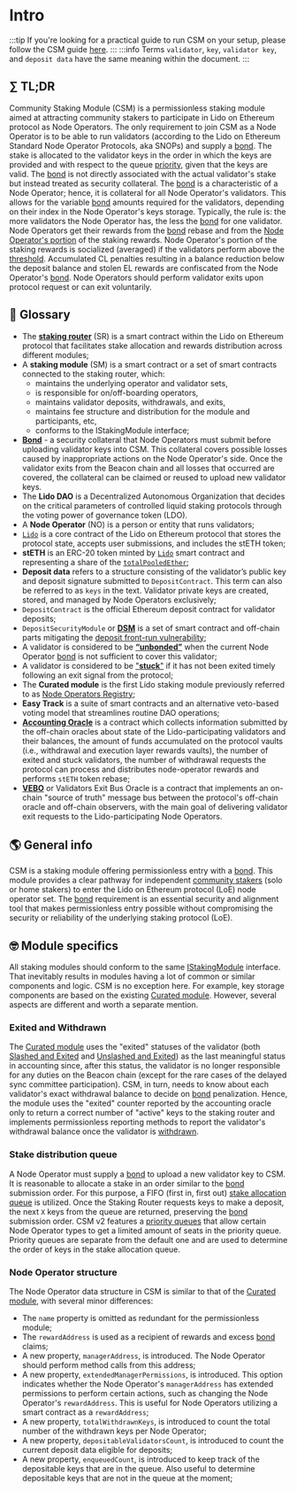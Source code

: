 # Intro

:::tip
If you're looking for a practical guide to run CSM on your setup, please follow the CSM guide [here](/run-on-lido/csm/).
:::
:::info
Terms `validator`, `key`, `validator key`, and `deposit data` have the same meaning within the document.
:::

## ∑ TL;DR
Community Staking Module (CSM) is a permissionless staking module aimed at attracting community stakers to participate in Lido on Ethereum protocol as Node Operators. The only requirement to join CSM as a Node Operator is to be able to run validators (according to the Lido on Ethereum Standard Node Operator Protocols, aka SNOPs) and supply a [bond](./join-csm#bond). The stake is allocated to the validator keys in the order in which the keys are provided and with respect to the queue [priority](join-csm.md#priority-queues), given that the keys are valid. The [bond](./join-csm#bond) is not directly associated with the actual validator's stake but instead treated as security collateral. The [bond](./join-csm#bond) is a characteristic of a Node Operator; hence, it is collateral for all Node Operator's validators. This allows for the variable [bond](./join-csm#bond) amounts required for the validators, depending on their index in the Node Operator's keys storage. Typically, the rule is: the more validators the Node Operator has, the less the [bond](./join-csm#bond) for one validator. Node Operators get their rewards from the [bond](./join-csm#bond) rebase and from the [Node Operator's portion](./rewards.md) of the staking rewards. Node Operator's portion of the staking rewards is socialized (averaged) if the validators perform above the [threshold](./rewards.md#performance-oracle). Accumulated CL penalties resulting in a balance reduction below the deposit balance and stolen EL rewards are confiscated from the Node Operator's [bond](./join-csm#bond). Node Operators should perform validator exits upon protocol request or can exit voluntarily.

## 📓 Glossary
- The [**staking router**](/contracts/staking-router.md) (SR) is a smart contract within the Lido on Ethereum protocol that facilitates stake allocation and rewards distribution across different modules;
- A **staking module** (SM) is a smart contract or a set of smart contracts connected to the staking router, which:
    - maintains the underlying operator and validator sets,
    - is responsible for on/off-boarding operators,
    - maintains validator deposits, withdrawals, and exits,
    - maintains fee structure and distribution for the module and participants, etc,
    - conforms to the IStakingModule interface;
- **[Bond](./join-csm#bond)** - a security collateral that Node Operators must submit before uploading validator keys into CSM. This collateral covers possible losses caused by inappropriate actions on the Node Operator's side. Once the validator exits from the Beacon chain and all losses that occurred are covered, the collateral can be claimed or reused to upload new validator keys.
- The **Lido DAO** is a Decentralized Autonomous Organization that decides on the critical parameters of controlled liquid staking protocols through the voting power of governance token (LDO).
- A **Node Operator** (NO) is a person or entity that runs validators;
- [`Lido`](/contracts/lido.md) is a core contract of the Lido on Ethereum protocol that stores the protocol state, accepts user submissions, and includes the stETH token;
- **stETH** is an ERC-20 token minted by [`Lido`](https://etherscan.io/address/0xae7ab96520DE3A18E5e111B5EaAb095312D7fE84) smart contract and representing a share of the [`totalPooledEther`](/contracts/lido.md#rebase);
- **Deposit data** refers to a structure consisting of the validator’s public key and deposit signature submitted to `DepositContract`. This term can also be referred to as `keys` in the text. Validator private keys are created, stored, and managed by Node Operators exclusively;
- `DepositContract` is the official Ethereum deposit contract for validator deposits;
- `DepositSecurityModule` or [**DSM**](/guides/deposit-security-manual.md) is a set of smart contract and off-chain parts mitigating the [deposit front-run vulnerability](/guides/deposit-security-manual.md#the-vulnerability);
- A validator is considered to be [**“unbonded”**](/staking-modules/csm/join-csm.md#unbonded-validators) when the current Node Operator [bond](./join-csm#bond) is not sufficient to cover this validator;
- A validator is considered to be ["**stuck**"](/contracts/staking-router.md#exited-and-stuck-validators) if it has not been exited timely following an exit signal from the protocol;
- The **Curated module** is the first Lido staking module previously referred to as [Node Operators Registry](/contracts/node-operators-registry);
- **Easy Track** is a suite of smart contracts and an alternative veto-based voting model that streamlines routine DAO operations;
- [**Accounting Oracle**](/contracts/accounting-oracle.md) is a contract which collects information submitted by the off-chain oracles about state of the Lido-participating validators and their balances, the amount of funds accumulated on the protocol vaults (i.e., withdrawal and execution layer rewards vaults), the number of exited and stuck validators, the number of withdrawal requests the protocol can process and distributes node-operator rewards and performs `stETH` token rebase;
- [**VEBO**](/contracts/validators-exit-bus-oracle.md) or Validators Exit Bus Oracle is a contract that implements an on-chain "source of truth" message bus between the protocol's off-chain oracle and off-chain observers, with the main goal of delivering validator exit requests to the Lido-participating Node Operators.

## 🌎 General info
CSM is a staking module offering permissionless entry with a [bond](./join-csm#bond). This module provides a clear pathway for independent [community stakers](https://research.lido.fi/t/lido-on-ethereum-community-validation-manifesto/3331#lido-on-ethereum-community-validation-manifesto-1) (solo or home stakers) to enter the Lido on Ethereum protocol (LoE) node operator set. The [bond](./join-csm#bond) requirement is an essential security and alignment tool that makes permissionless entry possible without compromising the security or reliability of the underlying staking protocol (LoE).

## 🤓 Module specifics
All staking modules should conform to the same [IStakingModule](https://github.com/lidofinance/core/blob/aada42242e893ea2726e629c135cd375d30575fc/contracts/0.8.9/interfaces/IStakingModule.sol) interface. That inevitably results in modules having a lot of common or similar components and logic. CSM is no exception here. For example, key storage components are based on the existing [Curated module](/contracts/node-operators-registry.md). However, several aspects are different and worth a separate mention.

### Exited and Withdrawn
The [Curated module](/contracts/node-operators-registry.md) uses the "exited" statuses of the validator (both [Slashed and Exited](https://notes.ethereum.org/7CFxjwMgQSWOHIxLgJP2Bw#44-Step-4-Slashed-and-Exited) and [Unslashed and Exited](https://notes.ethereum.org/7CFxjwMgQSWOHIxLgJP2Bw#45-Step-5-Unslashed-and-Exited)) as the last meaningful status in accounting since, after this status, the validator is no longer responsible for any duties on the Beacon chain (except for the rare cases of the delayed sync committee participation). CSM, in turn, needs to know about each validator's exact withdrawal balance to decide on [bond](./join-csm#bond) penalization. Hence, the module uses the "exited" counter reported by the accounting oracle only to return a correct number of "active" keys to the staking router and implements permissionless reporting methods to report the validator's withdrawal balance once the validator is [withdrawn](https://consensys.io/shanghai-capella-upgrade#:~:text=Finally%2C%20the%20withdrawable%20validator%20is%20subject%20to%20the%20same%2C%20automated%20%E2%80%9Csweep%E2%80%9D%20that%20processes%20partial%20withdrawals%2C%20and%20its%20balance%20is%20withdrawn).

### Stake distribution queue
A Node Operator must supply a [bond](./join-csm#bond) to upload a new validator key to CSM. It is reasonable to allocate a stake in an order similar to the [bond](./join-csm#bond) submission order. For this purpose, a FIFO (first in, first out) [stake allocation queue](/staking-modules/csm/join-csm.md#stake-allocation-queue) is utilized. Once the Staking Router requests keys to make a deposit, the next `X` keys from the queue are returned, preserving the [bond](./join-csm#bond) submission order. CSM v2 features a [priority queues](/staking-modules/csm/join-csm.md#priority-queue) that allow certain Node Operator types to get a limited amount of seats in the priority queue. Priority queues are separate from the default one and are used to determine the order of keys in the stake allocation queue.

### Node Operator structure
The Node Operator data structure in CSM is similar to that of the [Curated module](/contracts/node-operators-registry.md), with several minor differences:
- The `name` property is omitted as redundant for the permissionless module;
- The `rewardAddress` is used as a recipient of rewards and excess [bond](./join-csm#bond) claims;
- A new property, `managerAddress`, is introduced. The Node Operator should perform method calls from this address;
- A new property, `extendedManagerPermissions`, is introduced. This option indicates whether the Node Operator's `managerAddress` has extended permissions to perform certain actions, such as changing the Node Operator's `rewardAddress`. This is useful for Node Operators utilizing a smart contract as a `rewardAddress`;
- A new property, `totalWithdrawnKeys`, is introduced to count the total number of the withdrawn keys per Node Operator;
- A new property, `depositableValidatorsCount`, is introduced to count the current deposit data eligible for deposits;
- A new property, `enqueuedCount`, is introduced to keep track of the depositable keys that are in the queue. Also useful to determine depositable keys that are not in the queue at the moment;
